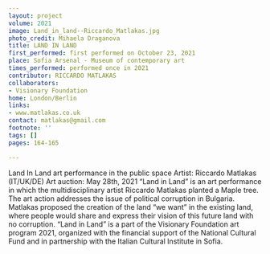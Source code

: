 ```yaml
---
layout: project
volume: 2021
image: Land_in_land--Riccardo_Matlakas.jpg
photo_credit: Mihaela Draganova
title: LAND IN LAND
first_performed: first performed on October 23, 2021
place: Sofia Arsenal - Museum of contemporary art
times_performed: performed once in 2021
contributor: RICCARDO MATLAKAS
collaborators:
- Visionary Foundation
home: London/Berlin
links:
- www.matlakas.co.uk
contact: matlakas@gmail.com
footnote: ''
tags: []
pages: 164-165

---
```


Land In Land
art performance in the public space
Artist: Riccardo Matlakas (IT/UK/DE)
Art auction: May 28th, 2021
“Land in Land” is an art performance in which the multidisciplinary artist Riccardo Matlakas
planted a Maple tree. The art action addresses the issue of political corruption in Bulgaria. Matlakas proposed the creation of the land “we want” in the existing land, where people would share and express their vision of this future land with no corruption. “Land in Land” is a part of the Visionary Foundation art program 2021, organized with the
financial support of the National Cultural Fund and in partnership with the Italian Cultural Institute in Sofia.
